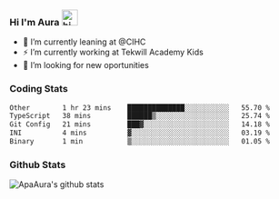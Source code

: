 ### Hi I'm Aura <img src="https://user-images.githubusercontent.com/1303154/88677602-1635ba80-d120-11ea-84d8-d263ba5fc3c0.gif" width="28px" alt="hi">

- 🔭 I’m currently leaning at @CIHC
- ⚡ I’m currently working at Tekwill Academy Kids
- 🤔 I’m looking for new oportunities


### Coding Stats

<!--START_SECTION:waka-->

```txt
Other        1 hr 23 mins    ██████████████░░░░░░░░░░░   55.70 %
TypeScript   38 mins         ██████▒░░░░░░░░░░░░░░░░░░   25.74 %
Git Config   21 mins         ███▓░░░░░░░░░░░░░░░░░░░░░   14.18 %
INI          4 mins          ▓░░░░░░░░░░░░░░░░░░░░░░░░   03.19 %
Binary       1 min           ▒░░░░░░░░░░░░░░░░░░░░░░░░   01.05 %
```

<!--END_SECTION:waka-->

### Github Stats

![ApaAura's github stats](https://github-readme-stats.vercel.app/api?username=ApaAura&count_private=true&theme=tokyonight&hide=contribs,prs)
